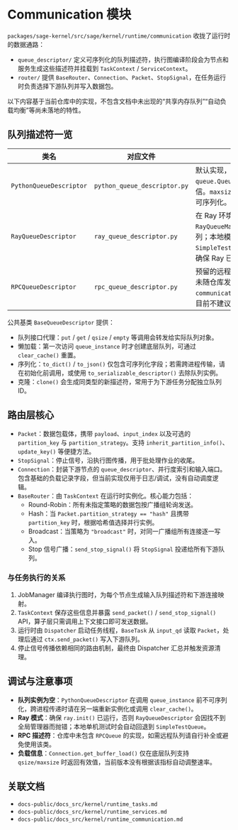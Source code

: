 # Communication 模块

`packages/sage-kernel/src/sage/kernel/runtime/communication` 收拢了运行时的数据通路：

- `queue_descriptor/` 定义可序列化的队列描述符，执行图编译阶段会为节点和服务生成这些描述符并挂载到 `TaskContext` / `ServiceContext`。
- `router/` 提供 `BaseRouter`、`Connection`、`Packet`、`StopSignal`，在任务运行时负责选择下游队列并写入数据包。

以下内容基于当前仓库中的实现，不包含文档中未出现的“共享内存队列”“自动负载均衡”等尚未落地的特性。

## 队列描述符一览

| 类名                    | 对应文件                     | 说明                                                                                                                        |
| ----------------------- | ---------------------------- | --------------------------------------------------------------------------------------------------------------------------- |
| `PythonQueueDescriptor` | `python_queue_descriptor.py` | 默认实现，懒加载 `queue.Queue`，适合本地线程内通信。`maxsize` 可配置，未调用前可序列化。                                    |
| `RayQueueDescriptor`    | `ray_queue_descriptor.py`    | 在 Ray 环境下通过命名 `RayQueueManager` Actor 共享队列；本地模式下退化为 `SimpleTestQueue`。需要在调用前确保 Ray 已初始化。 |
| `RPCQueueDescriptor`    | `rpc_queue_descriptor.py`    | 预留的远程队列描述符，依赖尚未随仓库发布的 `communication.rpc.rpc_queue`，目前不建议在生产中启用。                          |

公共基类 `BaseQueueDescriptor` 提供：

- 队列接口代理：`put` / `get` / `qsize` / `empty` 等调用会转发给实际队列对象。
- 懒加载：第一次访问 `queue_instance` 时才创建底层队列，可通过 `clear_cache()` 重置。
- 序列化：`to_dict()` / `to_json()` 仅包含可序列化字段；若需跨进程传输，请在初始化前调用，或使用 `to_serializable_descriptor()`
  去除队列实例。
- 克隆：`clone()` 会生成同类型的新描述符，常用于为下游任务分配独立队列 ID。

## 路由层核心

- `Packet`：数据包载体，携带 `payload`、`input_index` 以及可选的 `partition_key` 与 `partition_strategy`。支持
  `inherit_partition_info()`、`update_key()` 等便捷方法。
- `StopSignal`：停止信号，沿执行图传播，用于批处理作业的收尾。
- `Connection`：封装下游节点的 `queue_descriptor`、并行度索引和输入端口。包含基础的负载记录字段，但当前实现仅用于日志/调试，没有自动调度逻辑。
- `BaseRouter`：由 `TaskContext` 在运行时实例化。核心能力包括：
  - Round-Robin：所有未指定策略的数据包按广播组轮询发送。
  - Hash：当 `Packet.partition_strategy == "hash"` 且携带 `partition_key` 时，根据哈希值选择并行实例。
  - Broadcast：当策略为 `"broadcast"` 时，对同一广播组所有连接逐一写入。
  - Stop 信号广播：`send_stop_signal()` 将 `StopSignal` 投递给所有下游队列。

### 与任务执行的关系

1. JobManager 编译执行图时，为每个节点生成输入队列描述符和下游连接映射。
1. `TaskContext` 保存这些信息并暴露 `send_packet()` / `send_stop_signal()` API，算子层只需调用上下文接口即可发送数据。
1. 运行时由 `Dispatcher` 启动任务线程，`BaseTask` 从 `input_qd` 读取 `Packet`，处理后通过 `ctx.send_packet()` 写入下游队列。
1. 停止信号传播依赖相同的路由机制，最终由 Dispatcher 汇总并触发资源清理。

## 调试与注意事项

- **队列实例为空**：`PythonQueueDescriptor` 在调用 `queue_instance` 前不可序列化，跨进程传递时请在另一端重新实例化或调用
  `clear_cache()`。
- **Ray 模式**：确保 `ray.init()` 已运行，否则 `RayQueueDescriptor` 会因找不到全局管理器而抛错；本地单机测试时会自动回退到
  `SimpleTestQueue`。
- **RPC 描述符**：仓库中未包含 `RPCQueue` 的实现，如需远程队列请自行补全或避免使用该类。
- **负载信息**：`Connection.get_buffer_load()` 仅在底层队列支持 `qsize/maxsize` 时返回有效值，当前版本没有根据该指标自动调整速率。

## 关联文档

- `docs-public/docs_src/kernel/runtime_tasks.md`
- `docs-public/docs_src/kernel/runtime_services.md`
- `docs-public/docs_src/kernel/runtime_communication.md`
